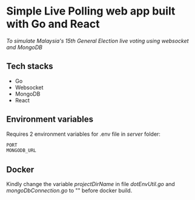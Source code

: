 # Simple Live Polling web app built with Go and React
 _To simulate Malaysia's 15th General Election live voting using websocket and MongoDB_
 
 ## Tech stacks
 - Go
 - Websocket
 - MongoDB
 - React

## Environment variables
Requires 2 environment variables for .env file in _server_ folder:

```sh
PORT
MONGODB_URL
```

## Docker
Kindly change the variable _projectDirName_ in file _dotEnvUtil.go_ and _mongoDbConnection.go_ to "" before docker build.